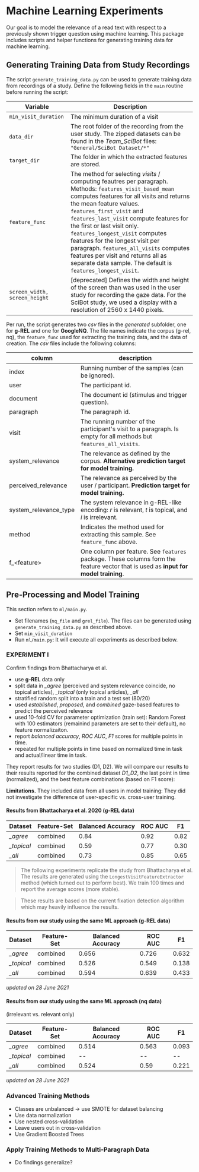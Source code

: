 # Machine Learning Experiments

Our goal is to model the relevance of a read text with respect to a previously shown trigger question using machine learning. This package includes scripts and helper functions for generating training data for machine learning.

## Generating Training Data from Study Recordings

The script `generate_training_data.py` can be used to generate training data from recordings of a study. Define the following fields in the `main` routine before running the script:

| Variable | Description |
| -------- | ----------- |
| `min_visit_duration` | The minimum duration of a visit |
| `data_dir` | The root folder of the recording from the user study. The zipped datasets can be found in the _Team_SciBot_ files: `"General/SciBot Dataset/*"` |
| `target_dir` | The folder in which the extracted features are stored. |
| `feature_func` | The method for selecting _visits_ / computing feautres per paragraph. Methods: `features_visit_based_mean` computes features for all visits and returns the mean feature values. `features_first_visit` and `features_last_visit` compute features for the first or last visit only. `features_longest_visit` computes features for the longest visit per paragraph. `features_all_visits` computes features per visit and returns all as separate data sample. The default is `features_longest_visit`. |
| `screen_width, screen_height` | [deprecated] Defines the width and height of the screen than was used in the user study for recording the gaze data. For the SciBot study, we used a display with a resolution of 2560 x 1440 pixels. |

Per run, the script generates two _csv_ files in the _generated_ subfolder, one for **g-REL** and one for **GoogleNQ**. The file names indicate the corpus (g-rel, nq), the `feature_func` used for extracting the training data, and the data of creation. The _csv_ files include the following columns:

| column    | description |
| --------- | ----------- |
| index     | Running number of the samples (can be ignored). |
| user      | The participant id. |
| document  | The document id (stimulus and trigger question). |
| paragraph | The paragraph id. | 
| visit     | The running number of the participant's visit to a paragraph. Is empty for all methods but `features_all_visits`. |
| system_relevance | The relevance as defined by the corpus. **Alternative prediction target for model training.** |
| perceived_relevance | The relevance as perceived by the user / participant. **Prediction target for model training.** |
| system_relevance_type | The system relevance in g-REL-like encoding: *r* is relevant, *t* is topical, and *i* is irrelevant. |
| method | Indicates the method used for extracting this sample. See `feature_func` above. |
| f_\<feature\> | One column per feature. See `features` package. These columns form the feature vector that is used as **input for model training**. |


## Pre-Processing and Model Training 
This section refers to `ml/main.py`.

* Set filenames (`nq_file` and `grel_file`). The files can be generated using `generate_training_data.py` as described above.
* Set `min_visit_duration`
* Run `ml/main.py`: It will execute all experiments as described below.

### EXPERIMENT I 
Confirm findings from Bhattacharya et al.

* use **g-REL** data only
* split data in *_agree* (perceived and system relevance coincide, no topical articles), *_topical* (only topical articles), *_all*
* stratified random split into a train and a test set (80/20)
* used *established*, *proposed*, and *combined* gaze-based features to predict the perceived relevance
* used 10-fold CV for parameter optimization (train set): Random Forest with 100 estimators (remainind parameters are set to their default), no feature normalizaiton. 
* report *balanced accuracy*, *ROC AUC*, *F1* scores for multiple points in time.
* repeated for multiple points in time based on normalized time in task and actual/linear time in task.

They report results for two studies (D1, D2). We will compare our results to their results reported for the combined dataset *D1_D2*, the last point in time (normalized), and the best feature combinations (based on F1 score):

**Limitations.** They included data from all users in model training: They did not investigate the difference of user-specific vs. cross-user training. 

#### Results from Bhattacharya et al. 2020 (g-REL data)
| Dataset    | Feature-Set | Balanced Accuracy | ROC AUC | F1   |
| ---------- | ----------- | ----------------- | ------- | ---- |
| *_agree*   | combined    | 0.84              | 0.92    | 0.82 |
| *_topical* | combined    | 0.59              | 0.77    | 0.30 |
| *_all*     | combined    | 0.73              | 0.85    | 0.65 | 

> The following experiments replicate the study from Bhattacharya et al.
> The results are generated using the `LongestVisitFeatureExtractor` method (which turned out to perform best).
> We train 100 times and report the average scores (more stable).

> These results are based on the current fixation detection algorithm which may heavily influence the results. 

#### Results from our study using the same ML approach (g-REL data)
| Dataset    | Feature-Set | Balanced Accuracy | ROC AUC | F1    |
| ---------- | ----------- | ----------------- | ------- | ----- |
| *_agree*   | combined    | 0.656             | 0.726   | 0.632 |
| *_topical* | combined    | 0.526             | 0.549   | 0.138 |
| *_all*     | combined    | 0.594             | 0.639   | 0.433 |
_updated on 28 June 2021_

#### Results from our study using the same ML approach (nq data)
(irrelevant vs. relevant only)

| Dataset    | Feature-Set | Balanced Accuracy | ROC AUC | F1    |
| ---------- | ----------- | ----------------- | ------- | ----- |
| *_agree*   | combined    | 0.514             | 0.563   | 0.093 |
| *_topical* | combined    | --                | --      | --    |
| *_all*     | combined    | 0.524             | 0.59    | 0.221 |
_updated on 28 June 2021_

### Advanced Training Methods

* Classes are unbalanced -> use SMOTE for dataset balancing
* Use data normalization
* Use nested cross-validation
* Leave users out in cross-validation
* Use Gradient Boosted Trees


### Apply Training Methods to Multi-Paragraph Data 

* Do findings generalize?
